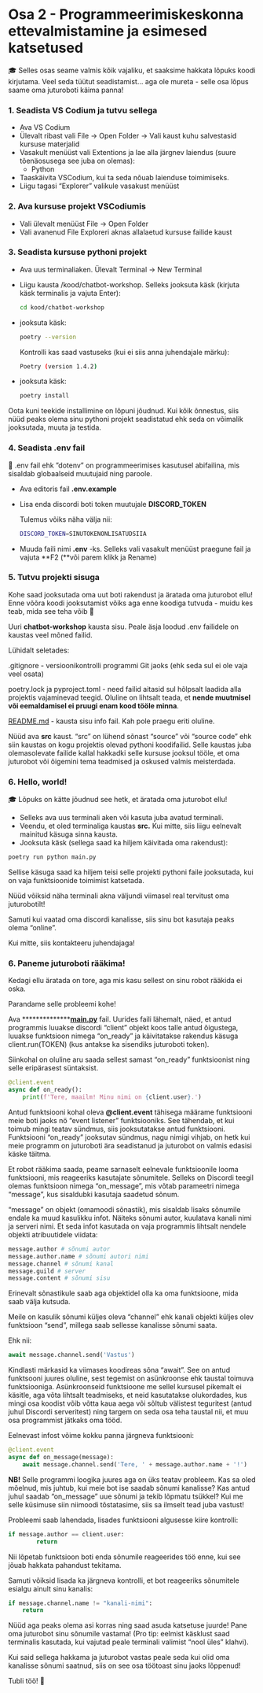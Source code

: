 # Osa 2  - Programmeerimiskeskonna ettevalmistamine ja esimesed katsetused

<aside>
🎓 Selles osas seame valmis kõik vajaliku, et saaksime hakkata lõpuks koodi kirjutama. Veel seda tüütut seadistamist… aga ole mureta - selle osa lõpus saame oma juturoboti käima panna!

</aside>

### 1. Seadista VS Codium ja tutvu sellega

- Ava VS Codium
- Ülevalt ribast vali File → Open Folder → Vali kaust kuhu salvestasid kursuse materjalid
- Vasakult menüüst vali Extentions ja lae alla järgnev laiendus (suure tõenäosusega see juba on olemas):
    - Python
- Taaskäivita VSCodium, kui ta seda nõuab laienduse toimimiseks.
- Liigu tagasi “Explorer” valikule vasakust menüüst

### 2. Ava kursuse projekt VSCodiumis

- Vali ülevalt menüüst File → Open Folder
- Vali avanenud File Exploreri aknas allalaetud kursuse failide kaust

### 3. Seadista kursuse pythoni projekt

- Ava uus terminaliaken. Ülevalt Terminal → New Terminal
- Liigu kausta /kood/chatbot-workshop. Selleks jooksuta käsk (kirjuta käsk terminalis ja vajuta Enter):
    
    ```bash
    cd kood/chatbot-workshop
    ```
    
- jooksuta käsk:
    
    ```bash
    poetry --version
    ```
    
    Kontrolli kas saad vastuseks (kui ei siis anna juhendajale märku):
    
    ```bash
    Poetry (version 1.4.2)
    ```
    
- jooksuta käsk:
    
    ```bash
    poetry install
    ```
    

Oota kuni teekide installimine on lõpuni jõudnud. Kui kõik õnnestus, siis nüüd peaks olema sinu pythoni projekt seadistatud ehk seda on võimalik jooksutada, muuta ja testida.

### 4. Seadista .env fail

<aside>
📎 .env fail ehk ”dotenv” on programmeerimises kasutusel abifailina, mis sisaldab globaalseid muutujaid ning paroole.

</aside>

- Ava editoris fail **.env.example**
- Lisa enda discordi boti token muutujale **DISCORD_TOKEN**
    
    Tulemus võiks näha välja nii:
    
    ```bash
    DISCORD_TOKEN=SINUTOKENONLISATUDSIIA
    ```
    
- Muuda faili nimi **********.env********** -ks. Selleks vali vasakult menüüst praegune fail ja vajuta **F2 (**või parem klikk ja Rename)

### 5. Tutvu projekti sisuga

Kohe saad jooksutada oma uut boti rakendust ja äratada oma juturobot ellu! Enne võõra koodi jooksutamist võiks aga enne koodiga tutvuda - muidu kes teab, mida see teha võib 🤪

Uuri **chatbot-workshop** kausta sisu. Peale äsja loodud .env failidele on kaustas veel mõned failid.

Lühidalt seletades:

.gitignore - versioonikontrolli programmi Git jaoks (ehk seda sul ei ole vaja veel osata)

poetry.lock ja pyproject.toml - need failid aitasid sul hõlpsalt laadida alla projektis vajaminevad teegid. Oluline on lihtsalt teada, et **nende muutmisel või eemaldamisel ei pruugi enam kood tööle minna**.

[README.md](http://README.md) - kausta sisu info fail. Kah pole praegu eriti oluline.

Nüüd ava **src** kaust. “src” on lühend sõnast “source” või “source code” ehk siin kaustas on kogu projektis olevad pythoni koodifailid. Selle kaustas juba olemasolevate failide kallal hakkadki selle kursuse jooksul tööle, et oma juturobot või õigemini tema teadmised ja oskused valmis meisterdada.

### 6. Hello, world!

<aside>
🎓 Lõpuks on kätte jõudnud see hetk, et äratada oma juturobot ellu!

</aside>

- Selleks ava uus terminali aken või kasuta juba avatud terminali.
- Veendu, et oled terminaliga kaustas ********************************src.******************************** Kui mitte, siis liigu eelnevalt mainitud käsuga sinna kausta.
- Jooksuta käsk (sellega saad ka hiljem käivitada oma rakendust):

```bash
poetry run python main.py
```

Sellise käsuga saad ka hiljem teisi selle projekti pythoni faile jooksutada, kui on vaja funktsioonide toimimist katsetada.

Nüüd võiksid näha terminali akna väljundi viimasel real tervitust oma juturobotilt!

Samuti kui vaatad oma discordi kanalisse, siis sinu bot kasutaja peaks olema “online”.

Kui mitte, siis kontakteeru juhendajaga!

### 6. Paneme juturoboti rääkima!

Kedagi ellu äratada on tore, aga mis kasu sellest on sinu robot rääkida ei oska.

Parandame selle probleemi kohe!

Ava ****************[main.py](http://main.py)** fail. Uurides faili lähemalt, näed, et antud programmis luuakse discordi “client” objekt koos talle antud õigustega, luuakse funktsioon nimega “on_ready” ja käivitatakse rakendus käsuga client.run(TOKEN) (kus antakse ka sisendiks juturoboti token).

Siinkohal on oluline aru saada sellest samast “on_ready” funktsioonist ning selle eripärasest süntaksist.

```python
@client.event
async def on_ready():
    print(f'Tere, maailm! Minu nimi on {client.user}.')
```

Antud funktsiooni kohal oleva **@client.event** tähisega määrame funktsiooni meie boti jaoks nö “event listener” funktsiooniks. See tähendab, et kui toimub mingi teatav sündmus, siis jooksutatakse antud funktsiooni. Funktsiooni “on_ready” jooksutav sündmus, nagu nimigi vihjab, on hetk kui meie programm on juturoboti ära seadistanud ja juturobot on valmis edasisi käske täitma.

Et robot rääkima saada, peame sarnaselt eelnevale funktsioonile looma funktsiooni, mis reageeriks kasutajate sõnumitele. Selleks on Discordi teegil olemas funktsioon nimega “on_message”, mis võtab parameetri nimega “message”, kus sisaldubki kasutaja saadetud sõnum. 

“message” on objekt (omamoodi sõnastik), mis sisaldab lisaks sõnumile endale ka muud kasulikku infot. Näiteks sõnumi autor, kuulatava kanali nimi ja serveri nimi. Et seda infot kasutada on vaja programmis lihtsalt nendele objekti atribuutidele viidata:

```python
message.author # sõnumi autor
message.author.name # sõnumi autori nimi
message.channel # sõnumi kanal
message.guild # server
message.content # sõnumi sisu
```

Erinevalt sõnastikule saab aga objektidel olla ka oma funktsioone, mida saab välja kutsuda.

Meile on kasulik sõnumi küljes oleva “channel” ehk kanali objekti küljes olev funktsioon “send”, millega saab sellesse kanalisse sõnumi saata. 

Ehk nii:

```python
await message.channel.send('Vastus')
```

Kindlasti märkasid ka viimases koodireas sõna “await”. See on antud funktsooni juures oluline, sest tegemist on asünkroonse ehk taustal toimuva funktsiooniga. Asünkroonseid funktsioone me sellel kursusel pikemalt ei käsitle, aga võta lihtsalt teadmiseks, et neid kasutatakse olukordades, kus mingi osa koodist võib võtta kaua aega või sõltub välistest teguritest (antud juhul Discordi serveritest) ning targem on seda osa teha taustal nii, et muu osa programmist jätkaks oma tööd.

Eelnevast infost võime kokku panna järgneva funktsiooni:

```python
@client.event
async def on_message(message):
    await message.channel.send('Tere, ' + message.author.name + '!')
```

**NB!** Selle programmi loogika juures aga on üks teatav probleem. Kas sa oled mõelnud, mis juhtub, kui meie bot ise saadab sõnumi kanalisse? Kas antud juhul saadab “on_message” uue sõnumi ja tekib lõpmatu tsükkel? Kui me selle küsimuse siin niimoodi tõstatasime, siis sa ilmselt tead juba vastust!

Probleemi saab lahendada, lisades funktsiooni algusesse kiire kontrolli:

```python
if message.author == client.user:
		return
```

Nii lõpetab funktsioon boti enda sõnumile reageerides töö enne, kui see jõuab hakkata pahandust tekitama.

Samuti võiksid lisada ka järgneva kontrolli, et bot reageeriks sõnumitele esialgu ainult sinu kanalis:

```python
if message.channel.name != "kanali-nimi":
    return
```

Nüüd aga peaks olema asi korras ning saad asuda katsetuse juurde! Pane oma juturobot sinu sõnumile vastama! (Pro tip: eelmist käsklust saad terminalis kasutada, kui vajutad peale terminali valimist “nool üles” klahvi).

Kui said sellega hakkama ja juturobot vastas peale seda kui olid oma kanalisse sõnumi saatnud, siis on see osa töötoast sinu jaoks lõppenud!

Tubli töö! 🙌